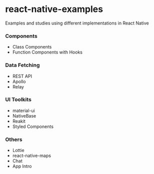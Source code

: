 # react-native-examples

Examples and studies using different implementations in React Native

### Components

* Class Components
* Function Components with Hooks

### Data Fetching

* REST API
* Apollo
* Relay

### UI Toolkits

* material-ui
* NativeBase
* Reakit
* Styled Components

### Others

* Lottie
* react-native-maps
* Chat
* App Intro


